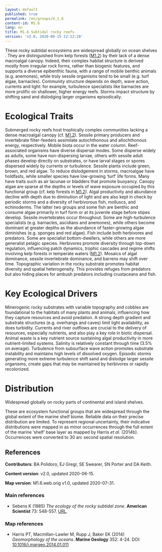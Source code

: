 ```yaml
---
layout: default
published: true
permalink: /en/groups/m_1_6
content-id: M1.6
lang: en
title: M1.6 Subtidal rocky reefs
version: 'v2.0, 2020-06-15 12:12:28'
---
```


These rocky subtidal ecosystems are widespread globally on  ocean shelves . They are distinguished from kelp forests ([M1.2](/explore/groups/M1.2)) by their lack of a dense macroalgal canopy. Indeed, their complex habitat structure is derived mostly from irregular rock forms, rather than biogenic features, and supports a diverse epibenthic fauna, with a range of mobile benthic animals (e.g. anemones), while truly sessile organisms tend to be small (e.g. turf algae, barnacles). Community structure depends on depth, wave action, currents and light: for example, turbulence specialists like barnacles are more prolific on shallower, higher energy reefs. Storms impact structure by shifting sand and dislodging larger organisms episodically.

# Ecological Traits
 
Submerged rocky reefs host trophically complex communities lacking a dense macroalgal canopy (cf. [M1.2](/explore/groups/M1.2)). Sessile primary producers and invertebrate filter-feeders assimilate autochthonous and allochthonous energy, respectively. Mobile biota occur in the water column. Reef-associated organisms have diverse dispersal modes. Some disperse widely as adults, some have non-dispersing larvae, others with sessile adult phases develop directly on substrates, or have larval stages or spores dispersed widely by currents or turbulence. Sessile plants include green, brown, and red algae. To reduce dislodgement in storms, macroalgae have holdfasts, while smaller species have low-growing ‘turf’ life forms. Many have traits such as air lacunae or bladders that promote buoyancy. Canopy algae are sparse at the depths or levels of wave exposure occupied by this functional group (cf. kelp forests in [M1.2](/explore/groups/M1.2)). Algal productivity and abundance decline with depth due to diminution of light and are also kept in check by periodic storms and a diversity of herbivorous fish, molluscs, and echinoderms. The latter two groups and some fish are benthic and consume algae primarily in turf form or at its juvenile stage before stipes develop. Sessile invertebrates occur throughout. Some are high-turbulence specialists (e.g. barnacles, ascidians and anemones), while others become dominant at greater depths as the abundance of faster-growing algae diminishes (e.g. sponges and red algae). Fish include both herbivores and predators. Some are specialist bottom-dwellers, while others are more generalist pelagic species. Herbivores promote diversity through top-down regulation, influencing patch dynamics, trophic cascades and regime shifts involving kelp forests in temperate waters ([M1.2](/explore/groups/M1.2)). Mosaics of algal dominance, sessile invertebrate dominance, and barrens may shift over time. Topographic variation in the rocky substrate promotes habitat diversity and spatial heterogeneity. This provides refuges from predators but also hiding places for ambush predators including crustaceans and fish.
 
# Key Ecological Drivers
 
Minerogenic rocky substrates with variable topography and cobbles are foundational to the habitats of many plants and animals, influencing how they capture resources and avoid predation. A strong depth gradient and substrate structures (e.g. overhangs and caves) limit light availability, as does turbidity. Currents and river outflows are crucial to the delivery of resources, especially nutrients, and also play a key role in biotic dispersal. Animal waste is a key nutrient source sustaining algal productivity in more nutrient-limited systems. Salinity is relatively constant through time (3.5% on average). Turbulence from subsurface wave action promotes substrate instability and maintains high levels of dissolved oxygen. Episodic storms generating more extreme turbulence shift sand and dislodge larger sessile organisms, create gaps that may be maintained by herbivores or rapidly recolonized. 
 
# Distribution
 
Widespread globally on rocky parts of continental and island shelves.

These are ecosystem functional groups that are widespread through the global extent of the marine shelf biome. Reliable data on their precise distribution are limited. To represent regional uncertainty, their indicative distributions were mapped in as minor occurrences through the full extent of the marine ‘shelf’ base layer as mapped by Harris _et al._ (2014b). Occurrences were converted to 30 arc second spatial resolution.

## References

**Contributors**: BA Polidoro, EJ Gregr, SE Swearer, SN Porter and DA Keith.

**Content version**: v2.0, updated 2020-06-15.

**Map version**: M1.6.web.orig v1.0, updated 2020-07-31.

### Main references
* Sebens K  (1985) *The ecology of the rocky subtidal zone*. **American Scientist** 73: 548-557. [URL](http://www.jstor.com/stable/27853485).

### Map references
* Harris PT, Macmillan-Lawler M, Rupp J, Baker EK  (2014) *Geomorphology of the oceans*. **Marine Geology** 352: 4-24. DOI: [10.1016/j.margeo.2014.01.011](http://doi.org/10.1016/j.margeo.2014.01.011)
